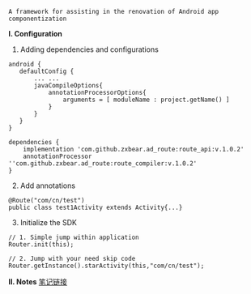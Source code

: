 ```
A framework for assisting in the renovation of Android app componentization
```

**I. Configuration**
1. Adding dependencies and configurations
```
android {
   defaultConfig {
       ... ...
       javaCompileOptions{
           annotationProcessorOptions{
               arguments = [ moduleName : project.getName() ]
           }
       }
   }     
}

dependencies {
    implementation 'com.github.zxbear.ad_route:route_api:v.1.0.2'
    annotationProcessor ''com.github.zxbear.ad_route:route_compiler:v.1.0.2'
}
```
2. Add annotations
```
@Route("com/cn/test")
public class test1Activity extends Activity{...}
```
3. Initialize the SDK
```
// 1. Simple jump within application
Router.init(this);

// 2. Jump with your need skip code
Router.getInstance().starActivity(this,"com/cn/test");
```

**II. Notes**
[笔记链接](http://note.youdao.com/noteshare?id=97991a678d2862557ef388622a8e52e5&sub=1F6043489AC14F13A82967CB88935E77)

